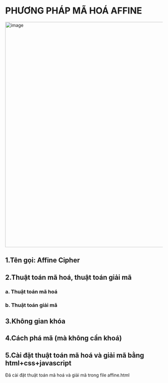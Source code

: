 # PHƯƠNG PHÁP MÃ HOÁ AFFINE
<img width="1280" height="720" alt="image" src="https://github.com/user-attachments/assets/6f25cf04-fd20-41cf-96d5-f4fbaa4e4a37" />

## 1.Tên gọi: Affine Cipher
## 2.Thuật toán mã hoá, thuật toán giải mã
### a. Thuật toán mã hoá
### b. Thuật toán giải mã
## 3.Không gian khóa
## 4.Cách phá mã (mà không cần khoá)
## 5.Cài đặt thuật toán mã hoá và giải mã bằng html+css+javascript
Đã cài đặt thuật toán mã hoá và giải mã trong file affine.html
